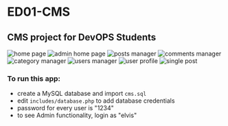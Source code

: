 # ED01-CMS
## CMS project for DevOPS Students

![home page](../assets/a.png?raw=true)
![admin home page](../assets/b.png?raw=true)
![posts manager](../assets/c.png?raw=true)
![comments manager](../assets/d.png?raw=true)
![category manager](../assets/e.png?raw=true)
![users manager](../assets/f.png?raw=true)
![user profile](../assets/g.png?raw=true)
![single post](../assets/h.png?raw=true)

### To run this app:
- create a MySQL database and import `cms.sql`
- edit `includes/database.php` to add database credentials
- password for every user is "1234"
- to see Admin functionality, login as "elvis"

